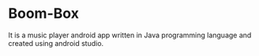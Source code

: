 # Boom-Box
It is a music player android app written in Java programming language and created using android studio.

